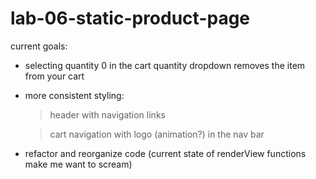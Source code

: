 # lab-06-static-product-page

current goals:

- selecting quantity 0 in the cart quantity dropdown removes the item from your cart

- more consistent styling: 

    > header with navigation links

    > cart navigation with logo (animation?) in the nav bar 

- refactor and reorganize code (current state of renderView functions make me want to scream)